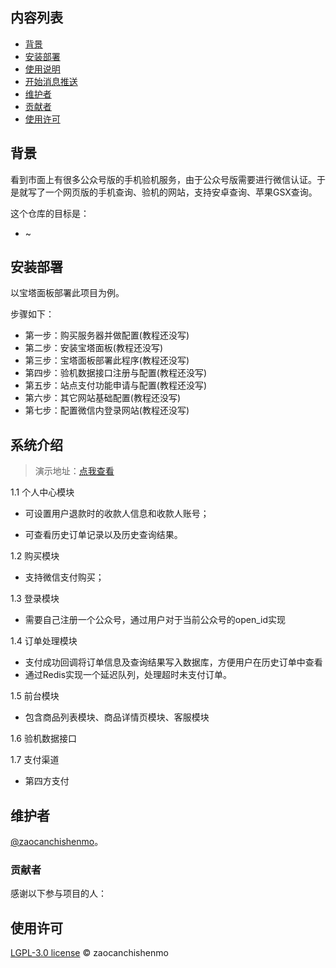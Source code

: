 ## 内容列表

- [背景](#背景)
- [安装部署](#安装部署)
- [使用说明](#使用说明)
- [开始消息推送](#开始消息推送)
- [维护者](#维护者)
- [贡献者](#贡献者)
- [使用许可](#使用许可)

## 背景

看到市面上有很多公众号版的手机验机服务，由于公众号版需要进行微信认证。于是就写了一个网页版的手机查询、验机的网站，支持安卓查询、苹果GSX查询。

这个仓库的目标是：
* ~

## 安装部署

以宝塔面板部署此项目为例。

步骤如下：

* 第一步：购买服务器并做配置(教程还没写)
* 第二步：安装宝塔面板(教程还没写)
* 第三步：宝塔面板部署此程序(教程还没写)
* 第四步：验机数据接口注册与配置(教程还没写)
* 第五步：站点支付功能申请与配置(教程还没写)
* 第六步：其它网站基础配置(教程还没写)
* 第七步：配置微信内登录网站(教程还没写)

## 系统介绍
>演示地址：[点我查看](https://gsx-demo.jdwkj233.cn/GlobalServiceExchange/user/login.html?open_id=o-Z_P0XclHJemevBK8U4aMyuhnuU)

1.1 个人中心模块
* 可设置用户退款时的收款人信息和收款人账号；

* 可查看历史订单记录以及历史查询结果。

1.2 购买模块
* 支持微信支付购买；

1.3 登录模块
* 需要自己注册一个公众号，通过用户对于当前公众号的open_id实现

1.4 订单处理模块
* 支付成功回调将订单信息及查询结果写入数据库，方便用户在历史订单中查看
* 通过Redis实现一个延迟队列，处理超时未支付订单。

1.5 前台模块
* 包含商品列表模块、商品详情页模块、客服模块

1.6 验机数据接口

1.7 支付渠道
* 第四方支付

## 维护者

[@zaocanchishenmo](https://github.com/zaocanchishenmo)。

### 贡献者

感谢以下参与项目的人：

## 使用许可

[LGPL-3.0 license](LICENSE) © zaocanchishenmo
